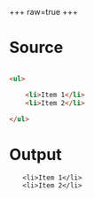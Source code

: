+++
raw=true
+++

<h1>Source</h1>

```html

<ul>

    <li>Item 1</li>
    <li>Item 2</li>

</ul>

```

<h1>Output</h1>
<ul>

    <li>Item 1</li>
    <li>Item 2</li>

</ul>